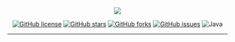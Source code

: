 <div align="center">
<img src="https://i.imgur.com/W1iyehs.png">
</div>



<center width="100%">
	
[![GitHub license](https://img.shields.io/github/license/liashchynskyi/neuronix.svg)](https://github.com/liashchynskyi/neuronix/blob/master/LICENSE) [![GitHub stars](https://img.shields.io/github/stars/liashchynskyi/neuronix.svg)](https://github.com/liashchynskyi/neuronix/stargazers) [![GitHub forks](https://img.shields.io/github/forks/liashchynskyi/neuronix.svg)](https://github.com/liashchynskyi/neuronix/network) [![GitHub issues](https://img.shields.io/github/issues/liashchynskyi/neuronix.svg)](https://github.com/liashchynskyi/neuronix/issues) 
![Java](https://img.shields.io/badge/java-v1.8-lightgrey.svg)

</center>


------

